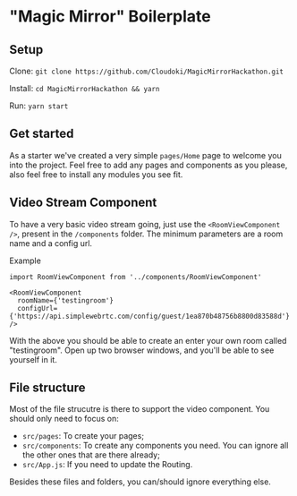 # "Magic Mirror" Boilerplate

## Setup
Clone: `git clone https://github.com/Cloudoki/MagicMirrorHackathon.git`

Install: `cd MagicMirrorHackathon && yarn`

Run: `yarn start`

## Get started
As a starter we've created a very simple `pages/Home` page to welcome you into the project. Feel free to add any pages and components as you please, also feel free to install any modules you see fit.

## Video Stream Component
To have a very basic video stream going, just use the `<RoomViewComponent />`, present in the `/components` folder. The minimum parameters are a room name and a config url.

Example
```
import RoomViewComponent from '../components/RoomViewComponent'

<RoomViewComponent
  roomName={'testingroom'}
  configUrl={'https://api.simplewebrtc.com/config/guest/1ea870b48756b8800d83588d'}
/>
```
With the above you should be able to create an enter your own room called "testingroom". Open up two browser windows, and you'll be able to see yourself in it.

## File structure
Most of the file strucutre is there to support the video component. You should only need to focus on:
- `src/pages`: To create your pages;
- `src/components`: To create any components you need. You can ignore all the other ones that are there already;
- `src/App.js`: If you need to update the Routing.

Besides these files and folders, you can/should ignore everything else.

